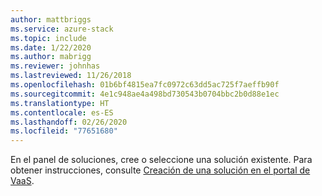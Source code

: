 ```yaml
---
author: mattbriggs
ms.service: azure-stack
ms.topic: include
ms.date: 1/22/2020
ms.author: mabrigg
ms.reviewer: johnhas
ms.lastreviewed: 11/26/2018
ms.openlocfilehash: 01b6bf4815ea7fc0972c63dd5ac725f7aeffb90f
ms.sourcegitcommit: 4e1c948ae4a498bd730543b0704bbc2b0d88e1ec
ms.translationtype: HT
ms.contentlocale: es-ES
ms.lasthandoff: 02/26/2020
ms.locfileid: "77651680"
---
```

En el panel de soluciones, cree o seleccione una solución existente. Para obtener instrucciones, consulte [Creación de una solución en el portal de VaaS](../azure-stack-vaas-key-concepts.md#create-a-solution-in-the-azure-stack-hub-validation-portal).